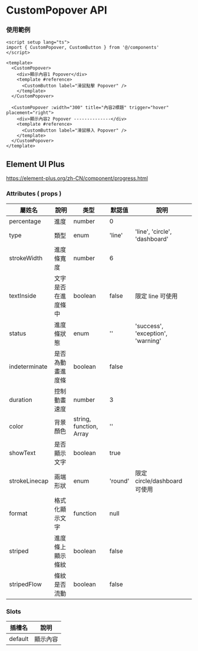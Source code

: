 # CustomPopover API

### 使用範例

```vue
<script setup lang="ts">
import { CustomPopover, CustomButton } from '@/components'
</script>

<template>
  <CustomPopover>
    <div>顯示內容1 Popover</div>
    <template #reference>
      <CustomButton label="滑鼠點擊 Popover" />
    </template>
  </CustomPopover>

  <CustomPopover :width="300" title="內容2標題" trigger="hover" placement="right">
    <div>顯示內容2 Popover --------------</div>
    <template #reference>
      <CustomButton label="滑鼠移入 Popover" />
    </template>
  </CustomPopover>
</template>
```

## Element UI Plus

https://element-plus.org/zh-CN/component/progress.html

### Attributes ( props )

| 屬姓名        | 說明               | 类型                    | 默認值  | 說明                              |
| ------------- | ------------------ | ----------------------- | ------- | --------------------------------- |
| percentage    | 進度               | number                  | 0       |                                   |
| type          | 類型               | enum                    | 'line'  | 'line', 'circle', 'dashboard'     |
| strokeWidth   | 進度條寬度         | number                  | 6       |                                   |
| textInside    | 文字是否在進度條中 | boolean                 | false   | 限定 line 可使用                  |
| status        | 進度條狀態         | enum                    | ''      | 'success', 'exception', 'warning' |
| indeterminate | 是否為動畫進度條   | boolean                 | false   |                                   |
| duration      | 控制動畫速度       | number                  | 3       |                                   |
| color         | 背景顏色           | string, function, Array | ''      |                                   |
| showText      | 是否顯示文字       | boolean                 | true    |                                   |
| strokeLinecap | 兩端形狀           | enum                    | 'round' | 限定 circle/dashboard 可使用      |
| format        | 格式化顯示文字     | function                | null    |                                   |
| striped       | 進度條上顯示條紋   | boolean                 | false   |                                   |
| stripedFlow   | 條紋是否流動       | boolean                 | false   |                                   |

### Slots

| 插槽名  | 說明     |
| ------- | -------- |
| default | 顯示內容 |
